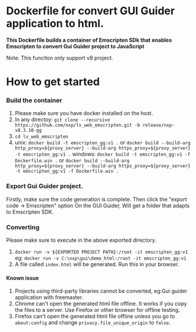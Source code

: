 # Dockerfile for convert GUI Guider application to html.

**This Dockerfile builds a container of Emscripten SDk that enables Emscripten to convert Gui Guider project to JavaScript**

Note: This funciton only support v8 project.

# How to get started

### Build the container
1. Please make sure you have docker installed on the host.
2. In any directoy: `git clone --recursive https://github.com/nxp/lv_web_emscripten.git -b release/nxp-v8.3.10-gg`
3. `cd lv_web_emscripten`
4. unix: `docker build -t emscripten_gg:v1 .` or `docker build --build-arg http_proxy=${proxy_server} --build-arg https_proxy=${proxy_server} -t emscripten_gg:v1 .`
   windows: `docker build -t emscripten_gg:v1 -f Dockerfile.win .` or `docker build --build-arg http_proxy=${proxy_server} --build-arg https_proxy=${proxy_server} -t emscripten_gg:v1 -f Dockerfile.win .`

### Export Gui Guider project.
Firstly, make sure the code generation is complete.
Then click the "export code -> Emscripten" option On the GUI Guider, Will get a folder that adapts to Emscripten SDK.
### Converting
Please make sure to execute in the above exported directory.
1. `docker run -v ${EXPORTED PROJECT PATH}:/root -it emscripten_gg:v1`
 eg: `docker run -v C:\nxp\gui\demo_html:/root -it emscripten_gg:v1`
2. A file called `index.html` will be generated. Run this in your browser.

#### Known issue
1. Projects using third-party libraries cannot be converted, eg:Gui guider application with freemaster.
2. Chrome can't open the generated html file offline. It works if you copy the files to a server. Use Firefox or other browser for offline testing.
3. Firefox can't open the generated html file offline unless you go to `about:config` and change `privacy.file_unique_origin` to `false`.


